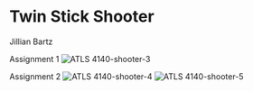 # Twin Stick Shooter
Jillian Bartz

Assignment 1
![ATLS 4140-shooter-3](https://github.com/user-attachments/assets/581735da-4712-4fe3-8557-d95725df00f7)

Assignment 2
![ATLS 4140-shooter-4](https://github.com/user-attachments/assets/17bf840d-c282-42ea-8fea-0e4f47b3d137)
![ATLS 4140-shooter-5](https://github.com/user-attachments/assets/418d4c4a-f24d-4337-88f4-f0aec7b52d1e)

